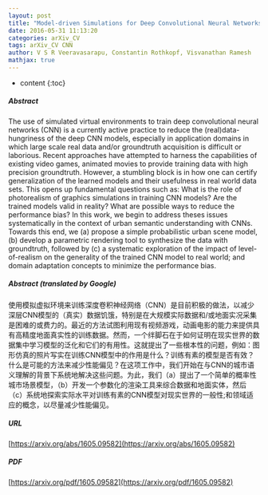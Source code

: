 ```yaml
---
layout: post
title: "Model-driven Simulations for Deep Convolutional Neural Networks"
date: 2016-05-31 11:13:20
categories: arXiv_CV
tags: arXiv_CV CNN
author: V S R Veeravasarapu, Constantin Rothkopf, Visvanathan Ramesh
mathjax: true
---
```


* content
{:toc}

##### Abstract
The use of simulated virtual environments to train deep convolutional neural networks (CNN) is a currently active practice to reduce the (real)data-hungriness of the deep CNN models, especially in application domains in which large scale real data and/or groundtruth acquisition is difficult or laborious. Recent approaches have attempted to harness the capabilities of existing video games, animated movies to provide training data with high precision groundtruth. However, a stumbling block is in how one can certify generalization of the learned models and their usefulness in real world data sets. This opens up fundamental questions such as: What is the role of photorealism of graphics simulations in training CNN models? Are the trained models valid in reality? What are possible ways to reduce the performance bias? In this work, we begin to address theses issues systematically in the context of urban semantic understanding with CNNs. Towards this end, we (a) propose a simple probabilistic urban scene model, (b) develop a parametric rendering tool to synthesize the data with groundtruth, followed by (c) a systematic exploration of the impact of level-of-realism on the generality of the trained CNN model to real world; and domain adaptation concepts to minimize the performance bias.

##### Abstract (translated by Google)
使用模拟虚拟环境来训练深度卷积神经网络（CNN）是目前积极的做法，以减少深层CNN模型的（真实）数据饥饿，特别是在大规模实际数据和/或地面实况采集是困难的或费力的。最近的方法试图利用现有视频游戏，动画电影的能力来提供具有高精度地面真实性的训练数据。然而，一个绊脚石在于如何证明在现实世界的数据集中学习模型的泛化和它们的有用性。这就提出了一些根本性的问题，例如：图形仿真的照片写实在训练CNN模型中的作用是什么？训练有素的模型是否有效？什么是可能的方法来减少性能偏见？在这项工作中，我们开始在与CNN的城市语义理解的背景下系统地解决这些问题。为此，我们（a）提出了一个简单的概率性城市场景模型，（b）开发一个参数化的渲染工具来综合数据和地面实体，然后（c）系统地探索实际水平对训练有素的CNN模型对现实世界的一般性;和领域适应的概念，以尽量减少性能偏见。

##### URL
[https://arxiv.org/abs/1605.09582](https://arxiv.org/abs/1605.09582)

##### PDF
[https://arxiv.org/pdf/1605.09582](https://arxiv.org/pdf/1605.09582)

